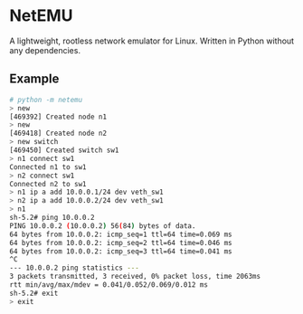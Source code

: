 # NetEMU

A lightweight, rootless network emulator for Linux. Written in Python without any dependencies.

## Example

```sh
# python -m netemu
> new 
[469392] Created node n1
> new
[469418] Created node n2
> new switch
[469450] Created switch sw1
> n1 connect sw1
Connected n1 to sw1
> n2 connect sw1
Connected n2 to sw1
> n1 ip a add 10.0.0.1/24 dev veth_sw1
> n2 ip a add 10.0.0.2/24 dev veth_sw1
> n1
sh-5.2# ping 10.0.0.2
PING 10.0.0.2 (10.0.0.2) 56(84) bytes of data.
64 bytes from 10.0.0.2: icmp_seq=1 ttl=64 time=0.069 ms
64 bytes from 10.0.0.2: icmp_seq=2 ttl=64 time=0.046 ms
64 bytes from 10.0.0.2: icmp_seq=3 ttl=64 time=0.041 ms
^C
--- 10.0.0.2 ping statistics ---
3 packets transmitted, 3 received, 0% packet loss, time 2063ms
rtt min/avg/max/mdev = 0.041/0.052/0.069/0.012 ms
sh-5.2# exit
> exit
```
